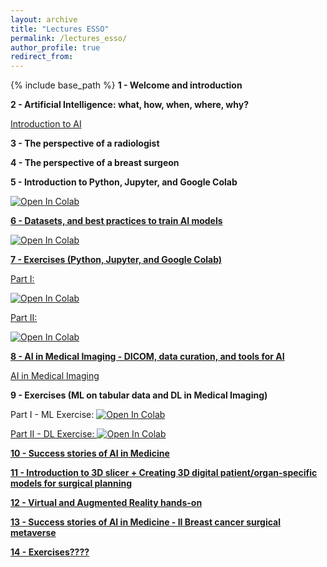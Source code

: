 ```yaml
---
layout: archive
title: "Lectures ESSO"
permalink: /lectures_esso/
author_profile: true
redirect_from: 
---
```


{% include base_path %}
**1 - Welcome and introduction**

**2 - Artificial Intelligence: what, how, when, where, why?**

<a href="https://drive.google.com/file/d/1CUVI383yKhBvHB6YDInENZddp3EDd3N6/view?usp=sharing">Introduction to AI</a>


**3 - The perspective of a radiologist**

**4 - The perspective of a breast surgeon**

**5 - Introduction to Python, Jupyter, and Google Colab**

<a href="https://drive.google.com/file/d/1SYkaCJxUGcywUKNJiQEbi25VFEVYntB1/view?usp=sharing" target="_blank">
              <img src="https://colab.research.google.com/assets/colab-badge.svg" alt="Open In Colab"/>


**6 - Datasets, and best practices to train AI models**

<a href="https://colab.research.google.com/drive/1coOoLUFvxEOug76vshbcooznYmXdHFLI?usp=sharing" target="_blank">
              <img src="https://colab.research.google.com/assets/colab-badge.svg" alt="Open In Colab"/>


**7 - Exercises (Python, Jupyter, and Google Colab)**

Part I:

<a href="https://drive.google.com/file/d/1dSRY7pkyFvwcovb4ZDYYZLo4x381FDjF/view?usp=sharing" target="_blank">
              <img src="https://colab.research.google.com/assets/colab-badge.svg" alt="Open In Colab"/>

Part II:

<a href="https://colab.research.google.com/drive/1Ya-Pto1Pj2oK_IetkaakD7sYiZEExmov?usp=sharing" target="_blank">
              <img src="https://colab.research.google.com/assets/colab-badge.svg" alt="Open In Colab"/>


**8 - AI in Medical Imaging - DICOM, data curation, and tools for AI**

<a href="https://docs.google.com/presentation/d/1IrPOZKHWckaqoJe0g3cIdYAMsRP-snxSWMHrv6CVw08/view?usp=sharing">AI in Medical Imaging</a>

**9 - Exercises (ML on tabular data and DL in Medical Imaging)**

Part I - ML Exercise:
<a href="https://colab.research.google.com/drive/1-tZLPzl35QakKWC6sg3jtYzCZUKUH56N?usp=sharing" target="_blank">
              <img src="https://colab.research.google.com/assets/colab-badge.svg" alt="Open In Colab"/>

Part II - DL Exercise:
<a href="https://colab.research.google.com/drive/1Icb7aJ5sGpZ6XD8KzuhEIihWJHZpsVLK?usp=sharing" target="_blank">
              <img src="https://colab.research.google.com/assets/colab-badge.svg" alt="Open In Colab"/>

**10 - Success stories of AI in Medicine**

**11 - Introduction to 3D slicer + Creating 3D digital patient/organ-specific models for surgical planning**

**12 - Virtual and Augmented Reality hands-on**

**13 - Success stories of AI in Medicine - II Breast cancer surgical metaverse**

**14 - Exercises????**
